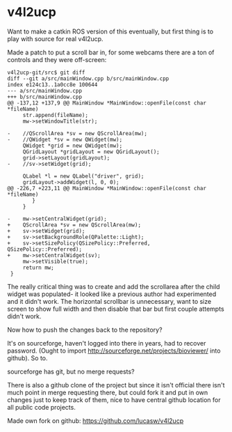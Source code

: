 # v4l2ucp

Want to make a catkin ROS version of this eventually, but first thing is to play with source for real v4l2ucp.

Made a patch to put a scroll bar in, for some webcams there are a ton of controls and they were off-screen:

    v4l2ucp-git/src$ git diff
    diff --git a/src/mainWindow.cpp b/src/mainWindow.cpp
    index e124c13..1a0cc8e 100644
    --- a/src/mainWindow.cpp
    +++ b/src/mainWindow.cpp
    @@ -137,12 +137,9 @@ MainWindow *MainWindow::openFile(const char *fileName)
         str.append(fileName);
         mw->setWindowTitle(str);
         
    -    //QScrollArea *sv = new QScrollArea(mw);
    -    //QWidget *sv = new QWidget(mw);
         QWidget *grid = new QWidget(mw);
         QGridLayout *gridLayout = new QGridLayout();
         grid->setLayout(gridLayout);
    -    //sv->setWidget(grid);
         
         QLabel *l = new QLabel("driver", grid);
         gridLayout->addWidget(l, 0, 0);
    @@ -226,7 +223,11 @@ MainWindow *MainWindow::openFile(const char *fileName)
            }
         }
         
    -    mw->setCentralWidget(grid);
    +    QScrollArea *sv = new QScrollArea(mw);
    +    sv->setWidget(grid);
    +    sv->setBackgroundRole(QPalette::Light);
    +    sv->setSizePolicy(QSizePolicy::Preferred, QSizePolicy::Preferred);
    +    mw->setCentralWidget(sv);
         mw->setVisible(true);
         return mw;
     }

The really critical thing was to create and add the scrollarea after the child widget was populated- it looked like a previous author had experimented and it didn't work.
The horizontal scrollbar is unnecessary, want to size screen to show full width and then disable that bar but first couple attempts didn't work.

Now how to push the changes back to the repository?

It's on sourceforge, haven't logged into there in years, had to recover password.
(Ought to import http://sourceforge.net/projects/bioviewer/ into github).
So to.

sourceforge has git, but no merge requests?

There is also a github clone of the project but since it isn't official there isn't much point in merge requesting there, but could fork it and put in own changes just to keep track of them, nice to have central github location for all public code projects.

Made own fork on github: https://github.com/lucasw/v4l2ucp
